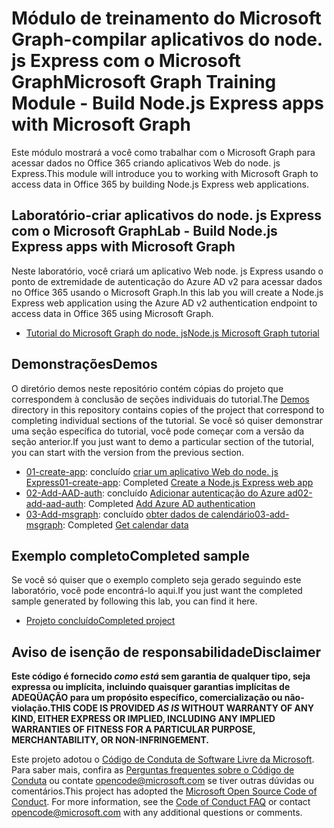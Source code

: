 # <a name="microsoft-graph-training-module---build-nodejs-express-apps-with-microsoft-graph"></a><span data-ttu-id="bf29d-101">Módulo de treinamento do Microsoft Graph-compilar aplicativos do node. js Express com o Microsoft Graph</span><span class="sxs-lookup"><span data-stu-id="bf29d-101">Microsoft Graph Training Module - Build Node.js Express apps with Microsoft Graph</span></span>

<span data-ttu-id="bf29d-102">Este módulo mostrará a você como trabalhar com o Microsoft Graph para acessar dados no Office 365 criando aplicativos Web do node. js Express.</span><span class="sxs-lookup"><span data-stu-id="bf29d-102">This module will introduce you to working with Microsoft Graph to access data in Office 365 by building Node.js Express web applications.</span></span>

## <a name="lab---build-nodejs-express-apps-with-microsoft-graph"></a><span data-ttu-id="bf29d-103">Laboratório-criar aplicativos do node. js Express com o Microsoft Graph</span><span class="sxs-lookup"><span data-stu-id="bf29d-103">Lab - Build Node.js Express apps with Microsoft Graph</span></span>

<span data-ttu-id="bf29d-104">Neste laboratório, você criará um aplicativo Web node. js Express usando o ponto de extremidade de autenticação do Azure AD v2 para acessar dados no Office 365 usando o Microsoft Graph.</span><span class="sxs-lookup"><span data-stu-id="bf29d-104">In this lab you will create a Node.js Express web application using the Azure AD v2 authentication endpoint to access data in Office 365 using Microsoft Graph.</span></span>

- [<span data-ttu-id="bf29d-105">Tutorial do Microsoft Graph do node. js</span><span class="sxs-lookup"><span data-stu-id="bf29d-105">Node.js Microsoft Graph tutorial</span></span>](https://docs.microsoft.com/graph/training/node-tutorial)

## <a name="demos"></a><span data-ttu-id="bf29d-106">Demonstrações</span><span class="sxs-lookup"><span data-stu-id="bf29d-106">Demos</span></span>

<span data-ttu-id="bf29d-107">O [](./Demos) diretório demos neste repositório contém cópias do projeto que correspondem à conclusão de seções individuais do tutorial.</span><span class="sxs-lookup"><span data-stu-id="bf29d-107">The [Demos](./Demos) directory in this repository contains copies of the project that correspond to completing individual sections of the tutorial.</span></span> <span data-ttu-id="bf29d-108">Se você só quiser demonstrar uma seção específica do tutorial, você pode começar com a versão da seção anterior.</span><span class="sxs-lookup"><span data-stu-id="bf29d-108">If you just want to demo a particular section of the tutorial, you can start with the version from the previous section.</span></span>

- <span data-ttu-id="bf29d-109">[01-create-app](Demos/01-create-app): concluído [criar um aplicativo Web do node. js Express](https://docs.microsoft.com/graph/training/node-tutorial?tutorial-step=1)</span><span class="sxs-lookup"><span data-stu-id="bf29d-109">[01-create-app](Demos/01-create-app): Completed [Create a Node.js Express web app](https://docs.microsoft.com/graph/training/node-tutorial?tutorial-step=1)</span></span>
- <span data-ttu-id="bf29d-110">[02-Add-AAD-auth](Demos/02-add-aad-auth): concluído [Adicionar autenticação do Azure ad](https://docs.microsoft.com/graph/training/node-tutorial?tutorial-step=3)</span><span class="sxs-lookup"><span data-stu-id="bf29d-110">[02-add-aad-auth](Demos/02-add-aad-auth): Completed [Add Azure AD authentication](https://docs.microsoft.com/graph/training/node-tutorial?tutorial-step=3)</span></span>
- <span data-ttu-id="bf29d-111">[03-Add-msgraph](Demos/03-add-msgraph): concluído [obter dados de calendário](https://docs.microsoft.com/graph/training/node-tutorial?tutorial-step=4)</span><span class="sxs-lookup"><span data-stu-id="bf29d-111">[03-add-msgraph](Demos/03-add-msgraph): Completed [Get calendar data](https://docs.microsoft.com/graph/training/node-tutorial?tutorial-step=4)</span></span>

## <a name="completed-sample"></a><span data-ttu-id="bf29d-112">Exemplo completo</span><span class="sxs-lookup"><span data-stu-id="bf29d-112">Completed sample</span></span>

<span data-ttu-id="bf29d-113">Se você só quiser que o exemplo completo seja gerado seguindo este laboratório, você pode encontrá-lo aqui.</span><span class="sxs-lookup"><span data-stu-id="bf29d-113">If you just want the completed sample generated by following this lab, you can find it here.</span></span>

- [<span data-ttu-id="bf29d-114">Projeto concluído</span><span class="sxs-lookup"><span data-stu-id="bf29d-114">Completed project</span></span>](Demos/03-add-msgraph)

## <a name="disclaimer"></a><span data-ttu-id="bf29d-115">Aviso de isenção de responsabilidade</span><span class="sxs-lookup"><span data-stu-id="bf29d-115">Disclaimer</span></span>

<span data-ttu-id="bf29d-116">**Este código é fornecido *como está* sem garantia de qualquer tipo, seja expressa ou implícita, incluindo quaisquer garantias implícitas de ADEQÜAÇÃO para um propósito específico, comercialização ou não-violação.**</span><span class="sxs-lookup"><span data-stu-id="bf29d-116">**THIS CODE IS PROVIDED *AS IS* WITHOUT WARRANTY OF ANY KIND, EITHER EXPRESS OR IMPLIED, INCLUDING ANY IMPLIED WARRANTIES OF FITNESS FOR A PARTICULAR PURPOSE, MERCHANTABILITY, OR NON-INFRINGEMENT.**</span></span>

<span data-ttu-id="bf29d-p102">Este projeto adotou o [Código de Conduta de Software Livre da Microsoft](https://opensource.microsoft.com/codeofconduct/). Para saber mais, confira as [Perguntas frequentes sobre o Código de Conduta](https://opensource.microsoft.com/codeofconduct/faq/) ou contate [opencode@microsoft.com](mailto:opencode@microsoft.com) se tiver outras dúvidas ou comentários.</span><span class="sxs-lookup"><span data-stu-id="bf29d-p102">This project has adopted the [Microsoft Open Source Code of Conduct](https://opensource.microsoft.com/codeofconduct/). For more information, see the [Code of Conduct FAQ](https://opensource.microsoft.com/codeofconduct/faq/) or contact [opencode@microsoft.com](mailto:opencode@microsoft.com) with any additional questions or comments.</span></span>